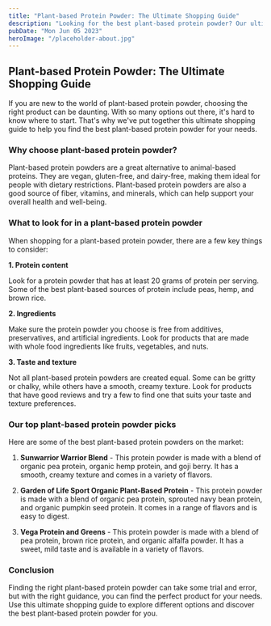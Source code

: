 ```yaml
---
title: "Plant-based Protein Powder: The Ultimate Shopping Guide"
description: "Looking for the best plant-based protein powder? Our ultimate shopping guide has got you covered. Discover the top-rated vegan protein powders and take your fitness journey to the next level!"
pubDate: "Mon Jun 05 2023"
heroImage: "/placeholder-about.jpg"
---
```


## Plant-based Protein Powder: The Ultimate Shopping Guide

If you are new to the world of plant-based protein powder, choosing the right product can be daunting. With so many options out there, it&#39;s hard to know where to start. That&#39;s why we&#39;ve put together this ultimate shopping guide to help you find the best plant-based protein powder for your needs.

### Why choose plant-based protein powder?

Plant-based protein powders are a great alternative to animal-based proteins. They are vegan, gluten-free, and dairy-free, making them ideal for people with dietary restrictions. Plant-based protein powders are also a good source of fiber, vitamins, and minerals, which can help support your overall health and well-being.

### What to look for in a plant-based protein powder

When shopping for a plant-based protein powder, there are a few key things to consider:

**1. Protein content**

Look for a protein powder that has at least 20 grams of protein per serving. Some of the best plant-based sources of protein include peas, hemp, and brown rice.

**2. Ingredients**

Make sure the protein powder you choose is free from additives, preservatives, and artificial ingredients. Look for products that are made with whole food ingredients like fruits, vegetables, and nuts.

**3. Taste and texture**

Not all plant-based protein powders are created equal. Some can be gritty or chalky, while others have a smooth, creamy texture. Look for products that have good reviews and try a few to find one that suits your taste and texture preferences.

### Our top plant-based protein powder picks

Here are some of the best plant-based protein powders on the market:

1. **Sunwarrior Warrior Blend** - This protein powder is made with a blend of organic pea protein, organic hemp protein, and goji berry. It has a smooth, creamy texture and comes in a variety of flavors.

2. **Garden of Life Sport Organic Plant-Based Protein** - This protein powder is made with a blend of organic pea protein, sprouted navy bean protein, and organic pumpkin seed protein. It comes in a range of flavors and is easy to digest.

3. **Vega Protein and Greens** - This protein powder is made with a blend of pea protein, brown rice protein, and organic alfalfa powder. It has a sweet, mild taste and is available in a variety of flavors.

### Conclusion

Finding the right plant-based protein powder can take some trial and error, but with the right guidance, you can find the perfect product for your needs. Use this ultimate shopping guide to explore different options and discover the best plant-based protein powder for you.